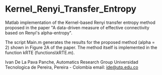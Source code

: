 # Kernel_Renyi_Transfer_Entropy

Matlab implementation of the Kernel-based Renyi transfer entropy method proposed in the paper "A data-driven 
measure of effective connectivity based on Renyi's alpha-entropy". 

The script Main.m generates the results for the proposed method (alpha = 2) shown in Figure 2A of the paper. 
The method itself is implemented in the function kRTE (functions\kRTE.m). 

Ivan De La Pava Panche, Automatics Research Group
Universidad Tecnologica de Pereira, Pereira - Colombia
email: ide@utp.edu.co
